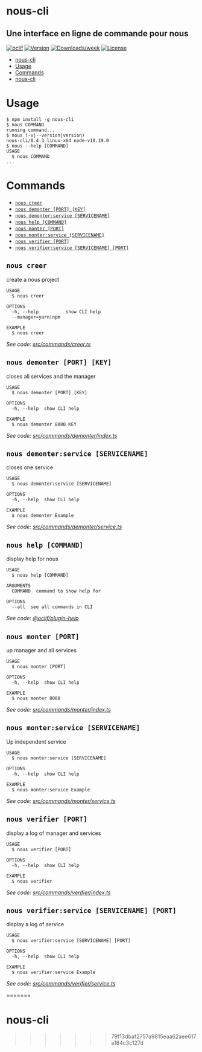 # nous-cli

## Une interface en ligne de commande pour nous

[![oclif](https://img.shields.io/badge/cli-oclif-brightgreen.svg)](https://oclif.io)
[![Version](https://img.shields.io/npm/v/nous-cli.svg)](https://npmjs.org/package/nous-cli)
[![Downloads/week](https://img.shields.io/npm/dw/nous-cli.svg)](https://npmjs.org/package/nous-cli)
[![License](https://img.shields.io/npm/l/nous-cli.svg)](https://github.com/roqueando/nous-cli/blob/master/package.json)

<!-- toc -->
* [nous-cli](#nous-cli)
* [Usage](#usage)
* [Commands](#commands)
* [nous-cli](#nous-cli-1)
<!-- tocstop -->
# Usage
<!-- usage -->
```sh-session
$ npm install -g nous-cli
$ nous COMMAND
running command...
$ nous (-v|--version|version)
nous-cli/0.4.3 linux-x64 node-v10.19.0
$ nous --help [COMMAND]
USAGE
  $ nous COMMAND
...
```
<!-- usagestop -->
# Commands
<!-- commands -->
* [`nous creer`](#nous-creer)
* [`nous demonter [PORT] [KEY]`](#nous-demonter-port-key)
* [`nous demonter:service [SERVICENAME]`](#nous-demonterservice-servicename)
* [`nous help [COMMAND]`](#nous-help-command)
* [`nous monter [PORT]`](#nous-monter-port)
* [`nous monter:service [SERVICENAME]`](#nous-monterservice-servicename)
* [`nous verifier [PORT]`](#nous-verifier-port)
* [`nous verifier:service [SERVICENAME] [PORT]`](#nous-verifierservice-servicename-port)

## `nous creer`

create a nous project

```
USAGE
  $ nous creer

OPTIONS
  -h, --help          show CLI help
  --manager=yarn|npm

EXAMPLE
  $ nous creer
```

_See code: [src/commands/creer.ts](https://github.com/roqueando/nous-cli/blob/v0.4.3/src/commands/creer.ts)_

## `nous demonter [PORT] [KEY]`

closes all services and the manager

```
USAGE
  $ nous demonter [PORT] [KEY]

OPTIONS
  -h, --help  show CLI help

EXAMPLE
  $ nous demonter 8080 KEY
```

_See code: [src/commands/demonter/index.ts](https://github.com/roqueando/nous-cli/blob/v0.4.3/src/commands/demonter/index.ts)_

## `nous demonter:service [SERVICENAME]`

closes one service

```
USAGE
  $ nous demonter:service [SERVICENAME]

OPTIONS
  -h, --help  show CLI help

EXAMPLE
  $ nous demonter Example
```

_See code: [src/commands/demonter/service.ts](https://github.com/roqueando/nous-cli/blob/v0.4.3/src/commands/demonter/service.ts)_

## `nous help [COMMAND]`

display help for nous

```
USAGE
  $ nous help [COMMAND]

ARGUMENTS
  COMMAND  command to show help for

OPTIONS
  --all  see all commands in CLI
```

_See code: [@oclif/plugin-help](https://github.com/oclif/plugin-help/blob/v2.2.3/src/commands/help.ts)_

## `nous monter [PORT]`

up manager and all services

```
USAGE
  $ nous monter [PORT]

OPTIONS
  -h, --help  show CLI help

EXAMPLE
  $ nous monter 8080
```

_See code: [src/commands/monter/index.ts](https://github.com/roqueando/nous-cli/blob/v0.4.3/src/commands/monter/index.ts)_

## `nous monter:service [SERVICENAME]`

Up independent service

```
USAGE
  $ nous monter:service [SERVICENAME]

OPTIONS
  -h, --help  show CLI help

EXAMPLE
  $ nous monter:service Example
```

_See code: [src/commands/monter/service.ts](https://github.com/roqueando/nous-cli/blob/v0.4.3/src/commands/monter/service.ts)_

## `nous verifier [PORT]`

display a log of manager and services

```
USAGE
  $ nous verifier [PORT]

OPTIONS
  -h, --help  show CLI help

EXAMPLE
  $ nous verifier
```

_See code: [src/commands/verifier/index.ts](https://github.com/roqueando/nous-cli/blob/v0.4.3/src/commands/verifier/index.ts)_

## `nous verifier:service [SERVICENAME] [PORT]`

display a log of service

```
USAGE
  $ nous verifier:service [SERVICENAME] [PORT]

OPTIONS
  -h, --help  show CLI help

EXAMPLE
  $ nous verifier:service Example
```

_See code: [src/commands/verifier/service.ts](https://github.com/roqueando/nous-cli/blob/v0.4.3/src/commands/verifier/service.ts)_
<!-- commandsstop -->
=======
# nous-cli
>>>>>>> 79f13dbaf2757a9815eaa62aee617a184c3c127d
